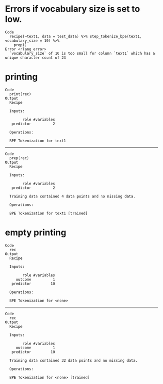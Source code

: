 # Errors if vocabulary size is set to low.

    Code
      recipe(~text1, data = test_data) %>% step_tokenize_bpe(text1, vocabulary_size = 10) %>%
        prep()
    Error <rlang_error>
      `vocabulary_size` of 10 is too small for column `text1` which has a unique character count of 23

# printing

    Code
      print(rec)
    Output
      Recipe
      
      Inputs:
      
            role #variables
       predictor          2
      
      Operations:
      
      BPE Tokenization for text1

---

    Code
      prep(rec)
    Output
      Recipe
      
      Inputs:
      
            role #variables
       predictor          2
      
      Training data contained 4 data points and no missing data.
      
      Operations:
      
      BPE Tokenization for text1 [trained]

# empty printing

    Code
      rec
    Output
      Recipe
      
      Inputs:
      
            role #variables
         outcome          1
       predictor         10
      
      Operations:
      
      BPE Tokenization for <none>

---

    Code
      rec
    Output
      Recipe
      
      Inputs:
      
            role #variables
         outcome          1
       predictor         10
      
      Training data contained 32 data points and no missing data.
      
      Operations:
      
      BPE Tokenization for <none> [trained]

